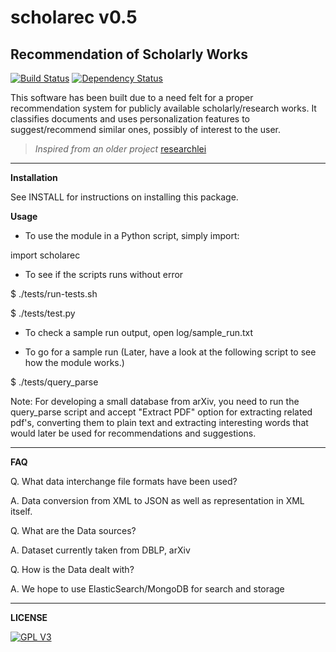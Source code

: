 scholarec v0.5
==============
Recommendation of Scholarly Works 
---------------------------------

[![Build Status](https://travis-ci.org/arcolife/scholarec.png?branch=master)](https://travis-ci.org/arcolife/scholarec)
[![Dependency Status](https://gemnasium.com/arcolife/scholarec.png)](https://gemnasium.com/arcolife/scholarec)

This software has been built due to a need felt for a proper recommendation system for publicly available scholarly/research works. It classifies documents and uses personalization features to suggest/recommend similar ones, possibly of interest to the user.

> *Inspired from an older project* [researchlei](http://cs.stanford.edu/people/karpathy/researchlei/ "BSD Licensed")

***

**Installation**

See INSTALL for instructions on installing this package.

**Usage**

* To use the module in a Python script, simply import:

import scholarec

* To see if the scripts runs without error

$ ./tests/run-tests.sh

$ ./tests/test.py

* To check a sample run output, open log/sample_run.txt

* To go for a sample run (Later, have a look at the following script to see how the module works.)

$ ./tests/query_parse

Note: For developing a small database from arXiv, you need to run the query_parse script and accept "Extract PDF" option for extracting related pdf's, converting them to plain text and extracting interesting words that would later be used for recommendations and suggestions.

***

**FAQ**

Q. What data interchange file formats have been used?

A. Data conversion from XML to JSON as well as representation in XML itself.


Q. What are the Data sources? 

A. Dataset currently taken from DBLP, arXiv


Q. How is the Data dealt with?

A. We hope to use ElasticSearch/MongoDB for search and storage

***

**LICENSE**

[![GPL V3](http://www.gnu.org/graphics/gplv3-127x51.png)](http://www.gnu.org/licenses/gpl-3.0-standalone.html)
